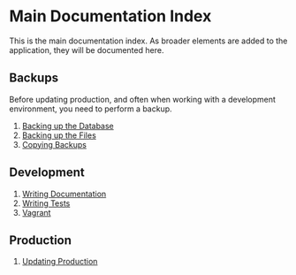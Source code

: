 # Main Documentation Index #

This is the main documentation index.  As broader elements are added to the application,
they will be documented here.

## Backups ##

Before updating production, and often when working with a development environment,
you need to perform a backup.

1. [Backing up the Database](backup-postgresql.md)
2. [Backing up the Files](backup-files.md)
3. [Copying Backups](backup-copy.md)

## Development ##

1. [Writing Documentation](writing-documentation.md)
2. [Writing Tests](writing-tests.md)
3. [Vagrant](vagrant.md)

## Production ##

1. [Updating Production](updating-production.md)
